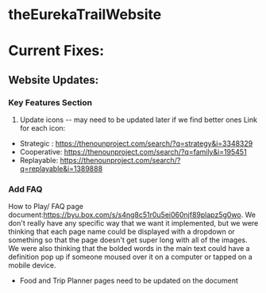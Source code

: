 # theEurekaTrailWebsite


# Current Fixes:

## Website Updates:

### Key Features Section
1. Update icons -- may need to be updated later if we find better ones
Link for each icon:
* Strategic : https://thenounproject.com/search/?q=strategy&i=3348329
* Cooperative: https://thenounproject.com/search/?q=family&i=195451
* Replayable: https://thenounproject.com/search/?q=replayable&i=1389888

### Add FAQ
How to Play/ FAQ page document:https://byu.box.com/s/s4ng8c51r0u5ei060njf89plapz5g0wo. We don't really have any specific way that we want it implemented, but we were thinking that each page name could be displayed with a dropdown or something so that the page doesn't get super long with all of the images. We were also thinking that the bolded words in the main text could have a definition pop up if someone moused over it on a computer or tapped on a mobile device.
* Food and Trip Planner pages need to be updated on the document